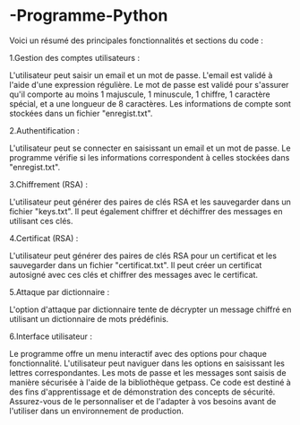 # -Programme-Python
Voici un résumé des principales fonctionnalités et sections du code :

1.Gestion des comptes utilisateurs :

L'utilisateur peut saisir un email et un mot de passe. L'email est validé à l'aide d'une expression régulière.
Le mot de passe est validé pour s'assurer qu'il comporte au moins 1 majuscule, 1 minuscule, 1 chiffre, 1 caractère spécial, et a une longueur de 8 caractères.
Les informations de compte sont stockées dans un fichier "enregist.txt".

2.Authentification :

L'utilisateur peut se connecter en saisissant un email et un mot de passe.
Le programme vérifie si les informations correspondent à celles stockées dans "enregist.txt".

3.Chiffrement (RSA) :

L'utilisateur peut générer des paires de clés RSA et les sauvegarder dans un fichier "keys.txt".
Il peut également chiffrer et déchiffrer des messages en utilisant ces clés.

4.Certificat (RSA) :

L'utilisateur peut générer des paires de clés RSA pour un certificat et les sauvegarder dans un fichier "certificat.txt".
Il peut créer un certificat autosigné avec ces clés et chiffrer des messages avec le certificat.

5.Attaque par dictionnaire :

L'option d'attaque par dictionnaire tente de décrypter un message chiffré en utilisant un dictionnaire de mots prédéfinis.


6.Interface utilisateur :

Le programme offre un menu interactif avec des options pour chaque fonctionnalité.
L'utilisateur peut naviguer dans les options en saisissant les lettres correspondantes.
Les mots de passe et les messages sont saisis de manière sécurisée à l'aide de la bibliothèque getpass.
Ce code est destiné à des fins d'apprentissage et de démonstration des concepts de sécurité. Assurez-vous de le personnaliser et de l'adapter à vos besoins avant de l'utiliser dans un environnement de production.
